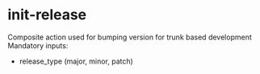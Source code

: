 # init-release

Composite action used for bumping version for trunk based development
Mandatory inputs:
-  release_type (major, minor, patch)
